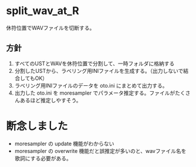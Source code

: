 # split_wav_at_R
休符位置でWAVファイルを切断する。

## 方針
1. すべてのUSTとWAVを休符位置で分割して、一時フォルダに格納する
2. 分割したUSTから、ラベリング用INIファイルを生成する。（出力しないで結合してもOK）
3. ラベリング用INIファイルのデータを oto.ini にまとめて出力する。
4. 出力した oto.ini を moresampler でパラメータ推定する。ファイルがたくさんあるほど推定しやすそう。

# 断念しました
- moresampler の update 機能がわからない
- moresampler の overwrite 機能だと誤推定が多いのと、wavファイル名を歌詞にする必要がある。

